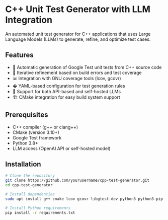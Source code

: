 # C++ Unit Test Generator with LLM Integration


An automated unit test generator for C++ applications that uses Large Language Models (LLMs) to generate, refine, and optimize test cases.

## Features

- 🚀 Automatic generation of Google Test unit tests from C++ source code
- 🔄 Iterative refinement based on build errors and test coverage
- 📊 Integration with GNU coverage tools (lcov, gcovr)
- � YAML-based configuration for test generation rules
- 🤖 Support for both API-based and self-hosted LLMs
- 🏗️ CMake integration for easy build system support

## Prerequisites

- C++ compiler (g++ or clang++)
- CMake (version 3.10+)
- Google Test framework
- Python 3.8+
- LLM access (OpenAI API or self-hosted model)

## Installation

```bash
# Clone the repository
git clone https://github.com/yourusername/cpp-test-generator.git
cd cpp-test-generator

# Install dependencies
sudo apt install g++ cmake lcov gcovr libgtest-dev python3 python3-pip

# Install Python requirements
pip install -r requirements.txt
